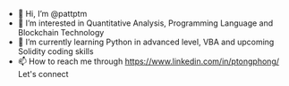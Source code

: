 - 👋 Hi, I’m @pattptm
- 👀 I’m interested in Quantitative Analysis, Programming Language and Blockchain Technology
- 🌱 I’m currently learning Python in advanced level, VBA and upcoming Solidity coding skills
- 📫 How to reach me through https://www.linkedin.com/in/ptongphong/ Let's connect

<!---
pattptm/pattptm is a ✨ special ✨ repository because its `README.md` (this file) appears on your GitHub profile.
You can click the Preview link to take a look at your changes.
--->
